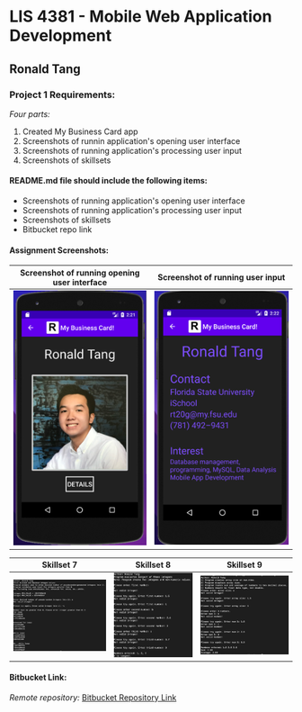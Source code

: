 # LIS 4381 - Mobile Web Application Development

## Ronald Tang

### Project 1 Requirements:

*Four parts:*

1. Created My Business Card app
2. Screenshots of runnin application's opening user interface
3. Screenshots of running application's processing user input
4. Screenshots of skillsets

#### README.md file should include the following items:

* Screenshots of running application's opening user interface
* Screenshots of running application's processing user input
* Screenshots of skillsets
* Bitbucket repo link

#### Assignment Screenshots:

| Screenshot of running opening user interface | Screenshot of running user input |
| ---------- | ---------- |
| ![First User Interface Screenshot](img/Open_Interface.png) | ![Second User Interface Screenshot](img/Running_Interface.png) |

| Skillset 7 | Skillset 8 | Skillset 9 |
| ---------- | ---------- | ----------|
| ![Screenshot of Skillset 7](img/Random_Gen.png) | ![Screenshot of Skillset 8](img/Three_Largest.png) | ![Screenshot of Skillset 9](img/Array_Runtime.png)

#### Bitbucket Link:

*Remote repository:*
[Bitbucket Repository Link](https://bitbucket.org/username/myteamquotes/ "My bitbucket repo link")
